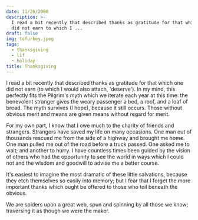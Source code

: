 ```yaml
---
date: 11/26/2008
description: >-
  I read a bit recently that described thanks as gratitude for that which one
  did not earn to which I ...
draft: false
img: tofurkey.jpeg
tags:
  - thanksgiving
  - lïf
  - holiday
title: Thanksgiving
---
```


I read a bit recently that described thanks as gratitude for that which one did not earn (to which I would also attach, 'deserve'). In my mind, this perfectly fits the Pilgrim's myth which we iterate each year at this time: the benevolent stranger gives the weary passenger a bed, a roof, and a loaf of bread. The myth survives (I hope), because it still occurs. Those without obvious merit and means are given means without regard for merit.

For my own part, I know that I owe much to the charity of friends and strangers. Strangers have saved my life on many occasions. One man out of thousands rescued me from the side of a highway and brought me home. One man pulled me out of the road before a truck passed. One asked me to wait; and another to hurry. I have countless times been guided by the vision of others who had the opportunity to see the world in ways which I could not and the wisdom and goodwill to advise me a better course.

It's easiest to imagine the most dramatic of these little salvations, because they etch themselves so easily into memory; but I fear that I forget the more important thanks which ought be offered to those who toil beneath the obvious.

We are spiders upon a great web, spun and spinning by all those we know; traversing it as though we were the maker.

